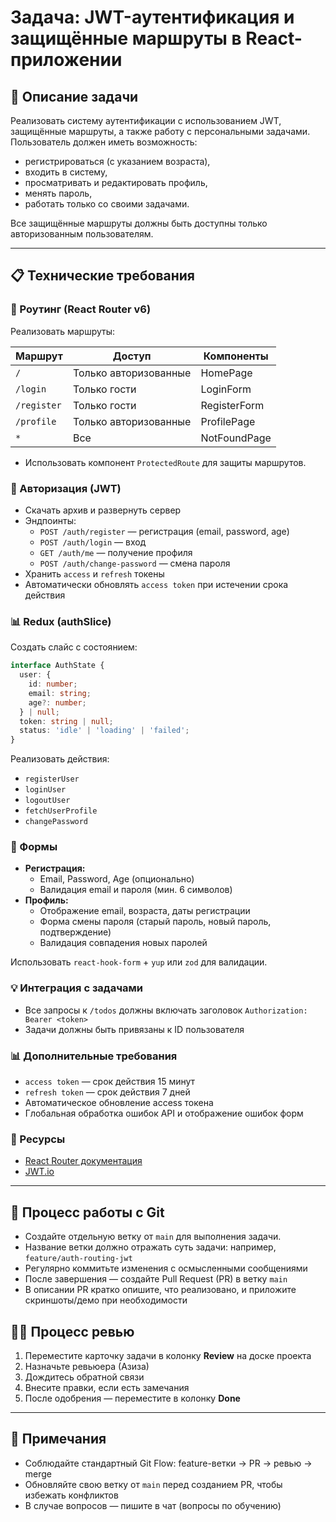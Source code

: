 # Задача: JWT-аутентификация и защищённые маршруты в React-приложении

## 📌 Описание задачи

Реализовать систему аутентификации с использованием JWT, защищённые маршруты, а также работу с персональными задачами. Пользователь должен иметь возможность:

- регистрироваться (с указанием возраста),
- входить в систему,
- просматривать и редактировать профиль,
- менять пароль,
- работать только со своими задачами.

Все защищённые маршруты должны быть доступны только авторизованным пользователям.

---

## 📋 Технические требования

### 🔄 Роутинг (React Router v6)

Реализовать маршруты:

| Маршрут     | Доступ                | Компоненты   |
| ----------- | --------------------- | ------------ |
| `/`         | Только авторизованные | HomePage     |
| `/login`    | Только гости          | LoginForm    |
| `/register` | Только гости          | RegisterForm |
| `/profile`  | Только авторизованные | ProfilePage  |
| `*`         | Все                   | NotFoundPage |

- Использовать компонент `ProtectedRoute` для защиты маршрутов.

### 🔐 Авторизация (JWT)

- Скачать архив и развернуть сервер
- Эндпоинты:
  - `POST /auth/register` — регистрация (email, password, age)
  - `POST /auth/login` — вход
  - `GET /auth/me` — получение профиля
  - `POST /auth/change-password` — смена пароля
- Хранить `access` и `refresh` токены
- Автоматически обновлять `access token` при истечении срока действия

### 📊 Redux (authSlice)

Создать слайс с состоянием:

```ts
interface AuthState {
  user: {
    id: number;
    email: string;
    age?: number;
  } | null;
  token: string | null;
  status: 'idle' | 'loading' | 'failed';
}
```

Реализовать действия:

- `registerUser`
- `loginUser`
- `logoutUser`
- `fetchUserProfile`
- `changePassword`

### 📝 Формы

- **Регистрация:**
  - Email, Password, Age (опционально)
  - Валидация email и пароля (мин. 6 символов)
- **Профиль:**
  - Отображение email, возраста, даты регистрации
  - Форма смены пароля (старый пароль, новый пароль, подтверждение)
  - Валидация совпадения новых паролей

Использовать `react-hook-form` + `yup` или `zod` для валидации.

### 💡 Интеграция с задачами

- Все запросы к `/todos` должны включать заголовок `Authorization: Bearer <token>`
- Задачи должны быть привязаны к ID пользователя

### 📊 Дополнительные требования

- `access token` — срок действия 15 минут
- `refresh token` — срок действия 7 дней
- Автоматическое обновление access токена
- Глобальная обработка ошибок API и отображение ошибок форм

### 🔗 Ресурсы

- [React Router документация](https://reactrouter.com)
- [JWT.io](https://jwt.io)

---

## 🚀 Процесс работы с Git

- Создайте отдельную ветку от `main` для выполнения задачи.
- Название ветки должно отражать суть задачи: например, `feature/auth-routing-jwt`
- Регулярно коммитьте изменения с осмысленными сообщениями
- После завершения — создайте Pull Request (PR) в ветку `main`
- В описании PR кратко опишите, что реализовано, и приложите скриншоты/демо при необходимости

## 👨‍💻 Процесс ревью

1. Переместите карточку задачи в колонку **Review** на доске проекта
2. Назначьте ревьюера (Азиза)
3. Дождитесь обратной связи
4. Внесите правки, если есть замечания
5. После одобрения — переместите в колонку **Done**

---

## 📆 Примечания

- Соблюдайте стандартный Git Flow: feature-ветки → PR → ревью → merge
- Обновляйте свою ветку от `main` перед созданием PR, чтобы избежать конфликтов
- В случае вопросов — пишите в чат (вопросы по обучению)

